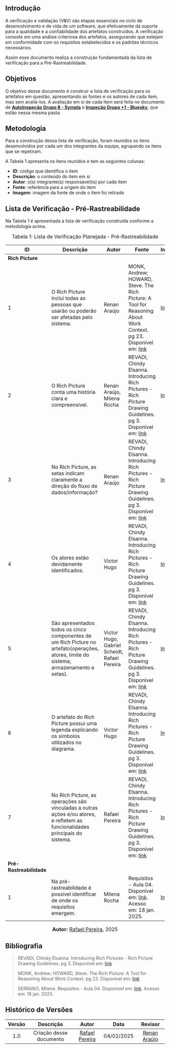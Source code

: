 ## Introdução

A verificação e validação (V&V) são etapas essenciais no ciclo de desenvolvimento e de vida de um software, que efetivamente dá suporte para a qualidade e a confiabilidade dos artefatos construídos. A verificação consiste em uma análise criteriosa dos artefatos, assegurando que estejam em conformidade com os requisitos estabelecidos e os padrões técnicos necessários.

Assim esse documento realiza a construção fundamentada da lista de verificação para a Pré-Rastreabilidade.

## Objetivos

O objetivo desse documento é construir a lista de verificação para os artefatos em questão, apresentando as fontes e os autores de cada item, mas sem avaliá-los. A avaliação em si de cada item será feita no documento de [**AutoInspeção Grupo 8 - Sympla**](./autoinspecao.md) e [**Inspeção Grupo +1 - Bluesky**](./inspecaoBluesky.md), que estão nessa mesma pasta.

## Metodologia

Para a construção dessa lista de verificação, foram reunidos os itens desenvolvidos por cada um dos integrantes da equipe, agrupando os itens que se repetiram.

A Tabela 1 apresenta os itens reunidos e tem as seguintes colunas:

 - **ID**: código que identifica o item
 - **Descrição**: o conteúdo do item em si
 - **Autor**: o(s) integrante(s) responsável(is) por cada item
 - **Fonte**: referência para a origem do item
 - **Imagem**: imagem da fonte de onde o item foi retirado

## Lista de Verificação - Pré-Rastreabilidade

Na Tabela 1 é apresentada a lista de verificação construída conforme a metodologia acima.

<font size="3"><p style="text-align: center">Tabela 1: Lista de Verificação Planejada - Pré-Rastreabilidade</p></font>

| ID | Descrição | Autor | Fonte | Imagem |
|----|-----------|-------|-------|--------|
| **Rich Picture** |
| 1  | O Rich Picture inclui todas as pessoas que usarão ou poderão ser afetadas pelo sistema. | Renan Araújo | MONK, Andrew; HOWARD, Steve. The Rich Picture: A Tool for Reasoning About Work Context. pg 23. Disponível em: [link](https://ics.uci.edu/~wscacchi/Software-Process/Readings/RichPicture.pdf) | [Imagem](./assets/1.jpg) |
| 2  | O Rich Picture conta uma história clara e compreensível. | Renan Araújo, Milena Rocha | REVADI, Chindy Elsanna. Introducing Rich Pictures - Rich Picture Drawing Guidelines. pg 3. Disponível em: [link](https://aprender3.unb.br/pluginfile.php/2972420/mod_resource/content/2/1_5145791542719414573.pdf) | [Imagem](./assets/2.jpg) |
| 3  |No Rich Picture, as setas indicam claramente a direção do fluxo de dados/informação? | Renan Araújo | REVADI, Chindy Elsanna. Introducing Rich Pictures - Rich Picture Drawing Guidelines. pg 3. Disponível em: [link](https://aprender3.unb.br/pluginfile.php/2972420/mod_resource/content/2/1_5145791542719414573.pdf) | [Imagem](./assets/3.jpg) |
| 4 | Os atores estão devidamente identificados. | Victor Hugo | REVADI, Chindy Elsanna. Introducing Rich Pictures - Rich Picture Drawing Guidelines. pg 3. Disponível em: [link](https://aprender3.unb.br/pluginfile.php/2972420/mod_resource/content/2/1_5145791542719414573.pdf) | [Imagem](./assets/4.jpg) |
| 5 | São apresentados todos os cinco componentes de um Rich Picture no artefato(operações, atores, limite do sistema, armazenamento e setas). | Victor Hugo, Gabriel Scheidt, Rafael Pereira | REVADI, Chindy Elsanna. Introducing Rich Pictures - Rich Picture Drawing Guidelines. pg 3. Disponível em: [link](https://aprender3.unb.br/pluginfile.php/2972420/mod_resource/content/2/1_5145791542719414573.pdf) | [Imagem](./assets/5.jpg) |
| 6 | O artefato do Rich Picture possui uma legenda explicando os símbolos utilizados no diagrama. | Victor Hugo | REVADI, Chindy Elsanna. Introducing Rich Pictures - Rich Picture Drawing Guidelines. pg 3. Disponível em: [link](https://aprender3.unb.br/pluginfile.php/2972420/mod_resource/content/2/1_5145791542719414573.pdf) | [Imagem](./assets/5.jpg) |
| 7 | No Rich Picture, as operações são vinculadas a outras ações e/ou atores, e refletem as funcionalidades principais do sistema. | Rafael Pereira | REVADI, Chindy Elsanna. Introducing Rich Pictures - Rich Picture Drawing Guidelines. pg 3. Disponível em: [link](https://aprender3.unb.br/pluginfile.php/2972420/mod_resource/content/2/1_5145791542719414573.pdf) | [Imagem](./assets/7.jpg) |
| **Pré-Rastreabilidade** |
| 1 | Na pré-rastreabilidade é possível identificar de onde os requisitos emergem. | Milena Rocha | Requisitos - Aula 04. Disponível em: [link](https://aprender3.unb.br/pluginfile.php/2972416/mod_resource/content/3/Requisitos%20-%20Aula%2004.pdf). Acesso em: 18 jan. 2025. | [Imagem](./assets/6.jpg) |

<font size="3"><p style="text-align: center"><b>Autor:</b> [Rafael Pereira](https://github.com/rafgpereira), 2025</p></font>

## **Bibliografia**

> REVADI, Chindy Elsanna. Introducing Rich Pictures - Rich Picture Drawing Guidelines. pg 3. Disponível em: [link](https://aprender3.unb.br/pluginfile.php/2972420/mod_resource/content/2/1_5145791542719414573.pdf)
>
> MONK, Andrew; HOWARD, Steve. The Rich Picture: A Tool for Reasoning About Work Context. pg 23. Disponível em: [link](https://ics.uci.edu/~wscacchi/Software-Process/Readings/RichPicture.pdf)
>
> SERRANO, Milene. Requisitos - Aula 04. Disponível em: [link](https://aprender3.unb.br/pluginfile.php/2972416/mod_resource/content/3/Requisitos%20-%20Aula%2004.pdf). Acesso em: 18 jan. 2025.
>



## Histórico de Versões

| Versão |          Descrição              |     Autor      |      Data      |   Revisor     | 
|:------:|:-------------------------------:|:--------------:|:--------------:|:-------------:|
|  1.0   | Criação desse documento | [Rafael Pereira](https://github.com/rafgpereira) | 04/02/2025 | [Renan Araújo](https://github.com/renantfm4)  |
